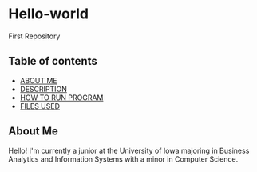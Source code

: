 # Hello-world
First Repository
## Table of contents
- [ABOUT ME](#About-Me)
- [DESCRIPTION](#Description)
- [HOW TO RUN PROGRAM](#How-to-run-program)
- [FILES USED](#files-used)

## About Me
Hello! I'm currently a junior at the University of Iowa majoring in Business Analytics and Information Systems with a minor in Computer Science. 
